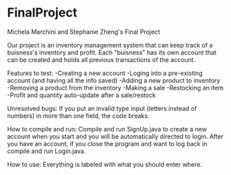 # FinalProject
Michela Marchini and Stephanie Zheng's Final Project

Our project is an inventory management system that can keep track of a buisness's inventory and profit. Each "buisness" has its own account that can be created and holds all previous transactions of the account.

Features to test:
-Creating a new account
-Loging into a pre-existing account (and having all the info saved)
-Adding a new product to inventory
-Removing a product from the inventory
-Making a sale
-Restocking an item
-Profit and quantity auto-update after a sale/restock

Unresolved bugs:
If you put an invalid type input (letters instead of numbers) in more than one field, the code breaks.

How to compile and run:
Compile and run SignUp.java to create a new account when you start and you will be automatically directed to login. After you have an account, if you close the program and want to log back in compile and run Login.java.

How to use:
Everything is labeled with what you should enter where.

